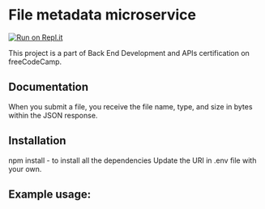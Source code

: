 # File metadata microservice

[![Run on Repl.it](https://replit.com/badge/github/robertamanta/file-metadata-microservice)](https://file-metadata-microservice.robertamanta.repl.co)

This project is a part of Back End Development and APIs certification on freeCodeCamp.

## Documentation

When you submit a file, you receive the file name, type, and size in bytes within the JSON response.

## Installation

npm install - to install all the dependencies
Update the URI in .env file with your own.

## Example usage:


